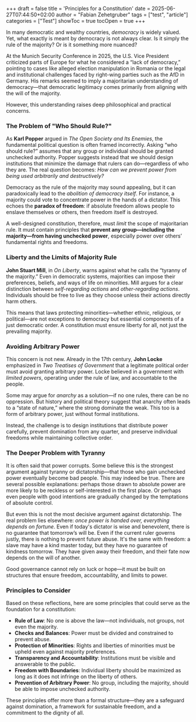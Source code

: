 +++
draft = false
title = 'Principles for a Constitution'
date = 2025-06-27T07:44:50+02:00
author = "Fabian Zehetgruber"
tags = ["test", "article"]
categories = ["Test"]
showToc = true
tocOpen = true
+++


In many democratic and wealthy countries, *democracy* is widely valued. Yet, what exactly is meant by democracy is not always clear. Is it simply the rule of the majority? Or is it something more nuanced?

At the Munich Security Conference in 2025, the U.S. Vice President criticized parts of Europe for what he considered a “lack of democracy,” pointing to cases like alleged election manipulation in Romania or the legal and institutional challenges faced by right-wing parties such as the AfD in Germany. His remarks seemed to imply a majoritarian understanding of democracy—that democratic legitimacy comes primarily from aligning with the will of the majority.

However, this understanding raises deep philosophical and practical concerns.

### The Problem of "Who Should Rule?"

As **Karl Popper** argued in *The Open Society and Its Enemies*, the fundamental political question is often framed incorrectly. Asking “who should rule?” assumes that any group or individual should be granted unchecked authority. Popper suggests instead that we should design institutions that minimize the damage that rulers can do—regardless of who they are. The real question becomes: *How can we prevent power from being used arbitrarily and destructively?*

Democracy as the rule of the majority may sound appealing, but it can paradoxically lead to the *abolition of democracy itself*. For instance, a majority could vote to concentrate power in the hands of a dictator. This echoes the **paradox of freedom**: if absolute freedom allows people to enslave themselves or others, then freedom itself is destroyed.

A well-designed constitution, therefore, must *limit* the scope of majoritarian rule. It must contain principles that **prevent any group—including the majority—from having unchecked power**, especially power over others’ fundamental rights and freedoms.

### Liberty and the Limits of Majority Rule

**John Stuart Mill**, in *On Liberty*, warns against what he calls the “tyranny of the majority.” Even in democratic systems, majorities can impose their preferences, beliefs, and ways of life on minorities. Mill argues for a clear distinction between *self-regarding actions* and *other-regarding actions*. Individuals should be free to live as they choose unless their actions directly harm others.

This means that laws protecting minorities—whether ethnic, religious, or political—are not exceptions to democracy but essential components of a just democratic order. A constitution must ensure liberty for all, not just the prevailing majority.

### Avoiding Arbitrary Power

This concern is not new. Already in the 17th century, **John Locke** emphasized in *Two Treatises of Government* that a legitimate political order must avoid granting arbitrary power. Locke believed in a government with *limited powers*, operating under the rule of law, and accountable to the people.

Some may argue for *anarchy* as a solution—if no one rules, there can be no oppression. But history and political theory suggest that anarchy often leads to a “state of nature,” where the strong dominate the weak. This too is a form of arbitrary power, just without formal institutions.

Instead, the challenge is to design institutions that distribute power carefully, prevent domination from any quarter, and preserve individual freedoms while maintaining collective order.

### The Deeper Problem with Tyranny

It is often said that power corrupts. Some believe this is the strongest argument against tyranny or dictatorship—that those who gain unchecked power eventually become bad people. This may indeed be true. There are several possible explanations: perhaps those drawn to absolute power are more likely to be reckless or self-interested in the first place. Or perhaps even people with good intentions are gradually changed by the temptations of absolute control.

But even this is not the most decisive argument against dictatorship. The real problem lies elsewhere: *once power is handed over, everything depends on fortune*. Even if today's dictator is wise and benevolent, there is no guarantee that tomorrow’s will be. Even if the current ruler governs justly, there is nothing to prevent future abuse. It's the same with freedom: a slave may have a kind master today, but they have no guarantee of kindness tomorrow. They have given away their freedom, and their fate now depends on the will of another.

Good governance cannot rely on luck or hope—it must be built on structures that ensure freedom, accountability, and limits to power.

### Principles to Consider

Based on these reflections, here are some principles that could serve as the foundation for a constitution:

* **Rule of Law**: No one is above the law—not individuals, not groups, not even the majority.
* **Checks and Balances**: Power must be divided and constrained to prevent abuse.
* **Protection of Minorities**: Rights and liberties of minorities must be upheld even against majority preferences.
* **Transparency and Accountability**: Institutions must be visible and answerable to the public.
* **Freedom with Boundaries**: Individual liberty should be maximized as long as it does not infringe on the liberty of others.
* **Prevention of Arbitrary Power**: No group, including the majority, should be able to impose unchecked authority.

These principles offer more than a formal structure—they are a safeguard against domination, a framework for sustainable freedom, and a commitment to the dignity of all.

